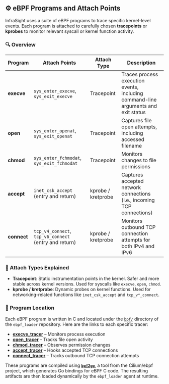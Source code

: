 ## ⚙️ eBPF Programs and Attach Points

InfraSight uses a suite of eBPF programs to trace specific kernel-level events. Each program is attached to carefully chosen **tracepoints** or **kprobes** to monitor relevant syscall or kernel function activity.

### 🔍 Overview

| Program     | Attach Points                                         | Attach Type        | Description                                                                       |
| ----------- | ----------------------------------------------------- | ------------------ | --------------------------------------------------------------------------------- |
| **execve**  | `sys_enter_execve`, `sys_exit_execve`                 | Tracepoint         | Traces process execution events, including command-line arguments and exit status |
| **open**    | `sys_enter_openat`, `sys_exit_openat`                 | Tracepoint         | Captures file open attempts, including accessed filename                          |
| **chmod**   | `sys_enter_fchmodat`, `sys_exit_fchmodat`             | Tracepoint         | Monitors changes to file permissions                                              |
| **accept**  | `inet_csk_accept` (entry and return)                  | kprobe / kretprobe | Captures accepted network connections (i.e., incoming TCP connections)            |
| **connect** | `tcp_v4_connect`, `tcp_v6_connect` (entry and return) | kprobe / kretprobe | Monitors outbound TCP connection attempts for both IPv4 and IPv6                  |

### 🧩 Attach Types Explained

* **Tracepoint**: Static instrumentation points in the kernel. Safer and more stable across kernel versions. Used for syscalls like `execve`, `open`, `chmod`.
* **kprobe / kretprobe**: Dynamic probes on kernel functions. Used for networking-related functions like `inet_csk_accept` and `tcp_v*_connect`.

### 📁 Program Location

Each eBPF program is written in C and located under the [`bpf/`](https://github.com/ALEYI17/ebpf_loader/tree/main/bpf) directory of the `ebpf_loader` repository. Here are the links to each specific tracer:

* **[execve\_tracer](https://github.com/ALEYI17/ebpf_loader/tree/main/bpf/execve_tracer)** – Monitors process execution
* **[open\_tracer](https://github.com/ALEYI17/ebpf_loader/tree/main/bpf/open_tracer)** – Tracks file open activity
* **[chmod\_tracer](https://github.com/ALEYI17/ebpf_loader/tree/main/bpf/chmod_tracer)** – Observes permission changes
* **[accept\_tracer](https://github.com/ALEYI17/ebpf_loader/tree/main/bpf/accept_tracer)** – Hooks accepted TCP connections
* **[connect\_tracer](https://github.com/ALEYI17/ebpf_loader/tree/main/bpf/connect_tracer)** – Tracks outbound TCP connection attempts

These programs are compiled using **[`bpf2go`](https://pkg.go.dev/github.com/cilium/ebpf/cmd/bpf2go)**, a tool from the Cilium/ebpf project, which generates Go bindings for eBPF C code. The resulting artifacts are then loaded dynamically by the `ebpf_loader` agent at runtime.
